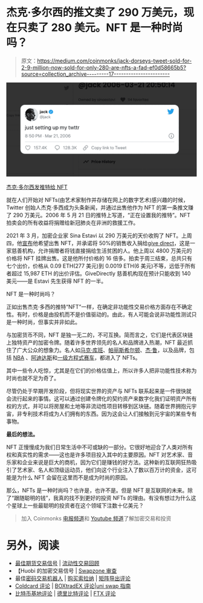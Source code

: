 # 杰克·多尔西的推文卖了 290 万美元，现在只卖了 280 美元。NFT 是一种时尚吗？

> 原文：<https://medium.com/coinmonks/jack-dorseys-tweet-sold-for-2-9-million-now-sold-for-only-280-are-nfts-a-fad-ef0d58665b5?source=collection_archive---------17----------------------->

![](img/7c7e749d3bd68b00ff5cc6248c089053.png)

[杰克·多尔西发推特给 NFT](https://www.artnews.com/wp-content/uploads/2022/04/Screen-Shot-2022-04-15-at-3.43.40-PM.png?w=1600)

就在人们开始对 NFTs(由艺术家制作并存储在网上的数字艺术)感兴趣的时候，Twitter 创始人杰克·多西成为头条新闻，并通过出售他作为 NFT 的第一条推文赚了 290 万美元。2006 年 5 月 21 日的推特上写道，“正在设置我的推特”。NFT 拍卖会的所有收益将捐赠给新冠肺炎在非洲的救援工作。

2021 年 3 月，加密企业家 Sina Estavi 以 290 万美元的天价收购了 NFT。上周四，他[宣布](https://twitter.com/sinaEstavi/status/1511832413973983239?s=20&t=c7eABThl1zSvbrBynKGehw)他希望出售 NFT，并承诺将 50%的销售收入捐给[give direct](https://www.givedirectly.org/)，这是一家慈善机构，允许捐赠者将钱直接捐给生活贫困的人。他上周以 4800 万美元的价格将 NFT 挂牌出售。这是他所付价格的 16 倍多。拍卖于周三结束，总共只有七个出价，价格从 0.09 ETH(277 美元)到 0.0019 ETH(6 美元)不等，远低于所有者超过 15,987 ETH 的出价评估。GiveDirectly 慈善机构现在预计只能收到 140 美元——是 Estavi 先生获得 NFT 的一半。

NFT 是一种时尚吗？

正如出售杰克·多西的推特“NFT”一样，在确定非功能性交易价格方面存在不确定性。有时，价格是由投机而不是价值驱动的。由此，有人可能会说非功能性测试只是一种时尚，但事实并非如此。

与加密货币不同，NFT 是独一无二的，不可互换。简而言之，它们是代表区块链上独特资产的加密令牌。随着许多世界领先的名人和品牌进入热潮，NFT 最近抓住了广大公众的想象力。名人如[马克·库班](https://twitter.com/FrancisSuarez/status/1483469230448070658?s=20&t=dEHc9v8l9_iJf6HzuYpXYA)、[帕丽斯希尔顿](https://nft.parishilton.com/#/)、[杰·鲁](https://twitter.com/FrancisSuarez/status/1483469230448070658?s=20&t=dEHc9v8l9_iJf6HzuYpXYA)，以及品牌，包括 [NBA](https://twitter.com/NBAxNFT?s=20&t=MfSpVAjx-6KYe6NpnTTyIw) 、[阿迪达斯](https://twitter.com/adidasoriginals/status/1472888099994841090?s=20)和[一级方程式赛车](https://www.formulaxnft.com/)，都进入了 NFTs。

其中一些令人吃惊，尤其是在它们的价格估值上，所以许多人把非功能性技术称为时尚也就不足为奇了。

尽管仍处于早期开发阶段，但将现实世界的资产与 NFTs 联系起来是一件很快就会流行起来的事情。这可以通过创建令牌化的契约资产来数字化我们证明资产所有权的方式，并可以将房屋和土地等非流动性项目转移到区块链。随着世界拥抱元宇宙，非专利技术将成为人们拥有的东西。因为这会让人们接触到元宇宙的某些专有事物。

**最后的想法。**

NFT 正慢慢成为我们日常生活中不可或缺的一部分。它很好地迎合了人类对所有权和真实性的需求——这也是许多项目投入其中的主要原因。NFT 对艺术家、音乐家和企业来说是巨大的商机，因为它们是赚钱的好方法。这种新的互联网狂热吸引了艺术家、名人和顶级运动员，他们向这个行业注入了数以百万计的资金，这可能是为什么 NFT 会留在这里而不是成为时尚的原因。

那么，NFTs 是一种时尚吗？也许是，也许不是。但是 NFT 是互联网的未来。除了“跟随聪明的钱”，我真的找不到更好的投资 NFTs 的理由。有没有想过为什么这个星球上一些最聪明的投资者在这个领域下注数十亿美元？

> 加入 Coinmonks [电报频道](https://t.me/coincodecap)和 [Youtube 频道](https://www.youtube.com/c/coinmonks/videos)了解加密交易和投资

# 另外，阅读

*   [最佳期货交易信号](https://coincodecap.com/futures-trading-signals) | [流动性交易回顾](https://coincodecap.com/liquid-exchange-review)
*   【Huobi 的加密交易信号 | [Swapzone 审查](/coinmonks/swapzone-review-crypto-exchange-data-aggregator-e0ad78e55ed7)
*   最佳[密码交易机器人](https://coincodecap.com/best-crypto-trading-bots) | [购买索拉纳](https://coincodecap.com/buy-solana) | [矩阵导出评论](https://coincodecap.com/matrixport-review)
*   [Coldcard 评论](https://coincodecap.com/coldcard-review) | [BOXtradEX 评论](https://coincodecap.com/boxtradex-review)|[uni swap 指南](https://coincodecap.com/uniswap)
*   [比特币基地评论](/coinmonks/coinbase-review-6ef4e0f56064) | [德里比特评论](/coinmonks/deribit-review-options-fees-apis-and-testnet-2ca16c4bbdb2) | [FTX 评论](/coinmonks/ftx-crypto-exchange-review-53664ac1198f)
